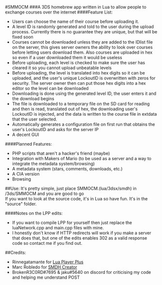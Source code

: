 #SMMOCM
###A 3DS homebrew app written in Lua to allow people to exchange courses over the internet
####Feature List:
* Users can choose the name of their course before uploading it.
* A level ID is randomly generated and told to the user during the upload process.  Currently there is no guarantee they are unique, but that will be fixed soon
* Courses cannot be downloaded unless they are added to the IDlist file on the server, this gives server owners the ability to look over courses before letting users download them.  Also courses are uploaded in hex so even if a user downloaded them it would be useless
* Before uploading, each level is checked to make sure the user has cleared it so you cannot upload unbeatable levels
* Before uploading, the level is translated into hex digits so it can be uploaded, and the user's unique LockoutID is overwritten with zeros for security.  The server owner then can put those hex digits into a hex editor so the level can be downloaded
* Downloading is done using the generated level ID, the user enters it and the download begins
* The file is downloaded to a temporary file on the SD card for reading and then is read, translated out of hex, the downloading user's LockoutID is injected, and the data is written to the course file in extdata that the user selected.
* Automatically generates a configuration file on first run that obtains the user's LockoutID and asks for the server IP  
* A decent GUI
  
####Planned Features:
* PHP scripts that aren't a hacker's friend (maybe)  
* Integration with Makers of Mario (to be used as a server and a way to integrate the metadata system/browsing)
* A metadata system (stars, comments, downloads, etc.)
* A CIA version
* Browsing

##Use:
It's pretty simple, just place SMMOCM.(lua/3dsx/smdh) in /3ds/SMMOCM and you are good to go  
If you want to look at the source code, it's in Lua so have fun.  It's in the "source" folder.  
  
####Notes on the LPP edits:
* If you want to compile LPP for yourself then just replace the luaNetwork.cpp and main.cpp files with mine.
* I honestly don't know if HTTP redirects will work if you make a server that does that, but one of the edits enables 302 as a valid response code so contact me if you find out.

##Credits:
* Rinnegatamante for [Lua Player Plus](https://github.com/Rinnegatamante/lpp-3ds)
* Marc Robledo for [SMDH Creator](http://usuaris.tinet.cat/mark/smdh_creator/)
* BrokenR3C0RD#7695 & jaku#5640 on discord for criticising my code and helping me understand POST
